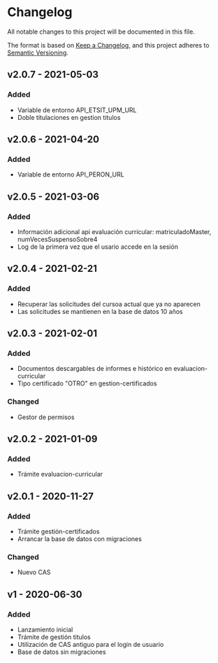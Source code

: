 # Changelog
All notable changes to this project will be documented in this file.

The format is based on [Keep a Changelog](https://keepachangelog.com/en/1.0.0/),
and this project adheres to [Semantic Versioning](https://semver.org/spec/v2.0.0.html).

## v2.0.7 - 2021-05-03
### Added
- Variable de entorno API_ETSIT_UPM_URL
- Doble titulaciones en gestion titulos


## v2.0.6 - 2021-04-20

### Added
- Variable de entorno API_PERON_URL

## v2.0.5 - 2021-03-06

### Added
- Información adicional api evaluación curricular: matriculadoMaster, numVecesSuspensoSobre4
- Log de la primera vez que el usario accede en la sesión

## v2.0.4 - 2021-02-21

### Added
- Recuperar las solicitudes del cursoa actual que ya no aparecen
- Las solicitudes se mantienen en la base de datos 10 años

## v2.0.3 - 2021-02-01

### Added
- Documentos descargables de informes e histórico en evaluacion-curricular
- Tipo certificado "OTRO" en gestion-certificados

### Changed
- Gestor de permisos


## v2.0.2 - 2021-01-09

### Added
- Trámite evaluacion-curricular


## v2.0.1 - 2020-11-27

### Added
- Trámite gestión-certificados
- Arrancar la base de datos con migraciones

### Changed
- Nuevo CAS

## v1 - 2020-06-30

### Added
- Lanzamiento inicial
- Trámite de gestión titulos
- Utilización de CAS antiguo para el login de usuario
- Base de datos sin migraciones
